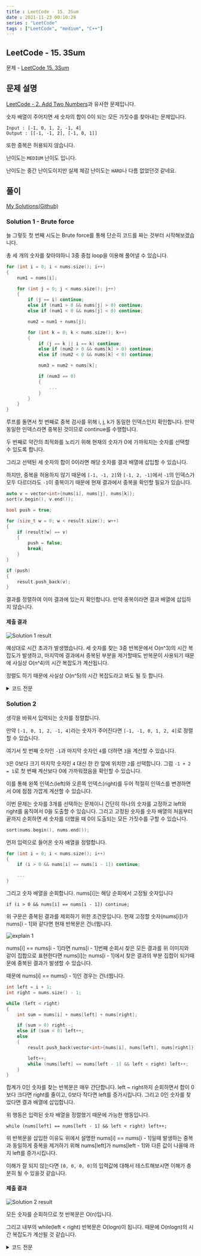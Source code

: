 ```yaml
---
title : LeetCode - 15. 3Sum
date : 2021-11-23 00:10:29
series : "LeetCode"
tags : ["LeetCode", "medium", "C++"]
---
```


## LeetCode - 15. 3Sum
문제 - [LeetCode 15. 3Sum](https://leetcode.com/problems/3sum/)

## 문제 설명
[LeetCode - 2. Add Two Numbers]()과 유사한 문제입니다.

숫자 배열이 주어지면 세 숫자의 합이 0이 되는 모든 가짓수를 찾아내는 문제입니다.

```
Input : [-1, 0, 1, 2, -1, 4]
Output : [[-1, -1, 2], [-1, 0, 1]]
```

또한 중복은 허용되지 않습니다.

난이도는 `MEDIUM` 난이도 입니다.

난이도는 중간 난이도이지만 실제 체감 난이도는 `HARD`나 다름 없었던것 같네요.

## 풀이
[My Solutions(Github)](https://github.com/LDobac/leetcode/tree/master/15.%203Sum)

### Solution 1 - Brute force
늘 그렇듯 첫 번째 시도는 Brute force를 통해 단순히 코드를 짜는 것부터 시작해보겠습니다.

총 세 개의 숫자를 찾아야하니 3중 중첩 loop을 이용해 풀어낼 수 있습니다.

```cpp
for (int i = 0; i < nums.size(); i++)
{
    num1 = nums[i];

    for (int j = 0; j < nums.size(); j++)
    {
        if (j == i) continue;
        else if (num1 > 0 && nums[j] > 0) continue;
        else if (num1 < 0 && nums[j] < 0) continue; 

        num2 = num1 + nums[j];

        for (int k = 0; k < nums.size(); k++)
        {
            if (j == k || i == k) continue;
            else if (num2 > 0 && nums[k] > 0) continue;
            else if (num2 < 0 && nums[k] < 0) continue; 

            num3 = num2 + nums[k];

            if (num3 == 0)
            {
                ...
            }
        }
    }
}
```

루프를 돌면서 첫 번째로 중복 검사를 위해 i, j, k가 동일한 인덱스인지 확인합니다. 만약 동일한 인덱스라면 중복된 것이므로 continue를 수행합니다.

두 번째로 약간의 최적화를 노리기 위해 현재의 숫자가 0에 가까워지는 숫자를 선택할 수 있도록 합니다.

그리고 선택된 세 숫자의 합이 0이라면 해당 숫자를 결과 배열에 삽입할 수 있습니다.

하지만, 중복을 허용하지 않기 때문에 `[-1, -1, 2]`와 `[-1, 2, -1]`에서 `-1`의 인덱스가 모두 다르더라도 `-1`이 중복이기 때문에 현재 결과에서 중복을 확인할 필요가 있습니다.

```cpp
auto v = vector<int>{nums[i], nums[j], nums[k]};
sort(v.begin(), v.end()); 

bool push = true;

for (size_t w = 0; w < result.size(); w++)
{
    if (result[w] == v)
    {
        push = false;
        break;
    }
}

if (push)
{
    result.push_back(v);
}
```

결과를 정렬하여 이미 결과에 있는지 확인합니다. 만약 중복이라면 결과 배열에 삽입하지 않습니다.

#### 제출 결과
![Solution 1 result](./images/15/result_2.webp)

예상대로 시간 초과가 발생했습니다. 세 숫자를 찾는 3중 반복문에서 O(n^3)의 시간 복잡도가 발생하고, 마지막에 결과에서 중복된 부분을 제거할때도 반복문이 사용되기 때문에 사실상 O(n^4)의 시간 복잡도가 계산됩니다.

정렬도 하기 때문에 사실상 O(n^5)의 시간 복잡도라고 봐도 될 듯 합니다.

<details>
<summary>코드 전문</summary>

```cpp
class Solution 
{
public:
    vector<vector<int>> threeSum(vector<int>& nums) 
    {
        vector<vector<int>> result;

        int num1, num2, num3;

        for (int i = 0; i < nums.size(); i++)
        {
            num1 = nums[i];

            for (int j = 0; j < nums.size(); j++)
            {
                if (j == i) continue;
                else if (num1 > 0 && nums[j] > 0) continue;
                else if (num1 < 0 && nums[j] < 0) continue; 

                num2 = num1 + nums[j];

                for (int k = 0; k < nums.size(); k++)
                {
                    if (j == k || i == k) continue;
                    else if (num2 > 0 && nums[k] > 0) continue;
                    else if (num2 < 0 && nums[k] < 0) continue; 

                    num3 = num2 + nums[k];

                    if (num3 == 0)
                    {
                        auto v = vector<int>{nums[i], nums[j], nums[k]};
                        sort(v.begin(), v.end()); 

                        bool push = true;

                        for (size_t w = 0; w < result.size(); w++)
                        {
                            if (result[w] == v)
                            {
                                push = false;
                                break;
                            }
                        }

                        if (push)
                        {
                            result.push_back(v);
                        }
                    }
                }
            }
        }

        return result;
    }
};
```

</details>

### Solution 2
생각을 바꿔서 입력되는 숫자를 정렬합니다.

만약 `[-1, 0, 1, 2, -1, 4]`라는 숫자가 주어진다면 `[-1, -1, 0, 1, 2, 4]`로 정렬할 수 있습니다.

여기서 첫 번째 숫자인 `-1`과 마지막 숫자인 `4`를 더하면 `3`을 계산할 수 있습니다.

`3`은 0보다 크기 마지막 숫자인 `4` 대신 한 칸 앞에 위치한 `2`를 선택합니다. 그럼 `-1 + 2 = 1`로 첫 번째 계산보다 0에 가까워졌음을 확인할 수 있습니다.

이를 통해 왼쪽 인덱스(left)와 오른쪽 인덱스(right)를 두어 적절히 인덱스를 변경하면서 0에 점점 가깝게 계산할 수 있습니다.

이번 문제는 숫자를 3개를 선택하는 문제이니 간단히 하나의 숫자를 고정하고 left와 right를 움직여서 0을 도출할 수 있습니다. 그리고 고정된 숫자를 숫자 배열의 처음부터 끝까지 순회하면 세 숫자를 더했을 때 0이 도출되는 모든 가짓수를 구할 수 있습니다.

```cpp
sort(nums.begin(), nums.end());
```

먼저 입력으로 들어온 숫자 배열을 정렬합니다.

```cpp
for (int i = 0; i < nums.size(); i++)
{
    if (i > 0 && nums[i] == nums[i - 1]) continue;

    ...
}
```

그리고 숫자 배열을 순회합니다. nums[i]는 해당 순회에서 고정될 숫자입니다

`if (i > 0 && nums[i] == nums[i - 1]) continue;`

위 구문은 중복된 결과를 제외하기 위한 조건문입니다. 현재 고정할 숫자(nums[i])가 nums[i - 1]와 같다면 현재 반복문은 건너뜁니다.

![explain 1](./images/15/eg_1.webp)

nums[i] == nums[i - 1]라면 nums[i - 1]번째 순회시 찾은 모든 결과를 위 이미지와 같이 집합으로 표현한다면 nums[i]는 nums[i - 1]에서 찾은 결과의 부분 집합이 되기때문에 중복된 결과가 발생할 수 있습니다.

때문에 nums[i] == nums[i - 1]인 경우는 건너뜁니다.

```cpp
int left = i + 1;
int right = nums.size() - 1;

while (left < right)
{
    int sum = nums[i] + nums[left] + nums[right];

    if (sum > 0) right--;
    else if (sum < 0) left++;
    else
    {
        result.push_back(vector<int>{nums[i], nums[left], nums[right]});

        left++;
        while (nums[left] == nums[left - 1] && left < right) left++;
    }
}
```

합계가 0인 숫자를 찾는 반복문은 매우 간단합니다. left ~ right까지 순회하면서 합이 0보다 크다면 right를 줄이고, 0보다 작다면 left를 증가시킵니다. 그리고 0인 숫자를 찾았다면 결과 배열에 삽입합니다.

위 행동은 입력된 숫자 배열을 정렬했기 때문에 가능한 행동입니다.

```while (nums[left] == nums[left - 1] && left < right) left++;```

위 반복문을 삽입한 이유도 위에서 설명한 nums[i] == nums[i - 1]일때 발생하는 중복과 동일하게 중복을 제거하기 위해 nums[left]가 nums[left - 1]와 다른 값이 나올때 까지 left를 증가시킵니다.

이해가 잘 되지 않는다면 `[0, 0, 0, 0]`의 입력값에 대해서 테스트해보시면 이해가 충분히 될 수 있을것 같습니다.

#### 제출 결과
![Solution 2 result](./images/15/result_3.webp)

모든 숫자를 순회하므로 첫 반복문은 O(n)입니다.

그리고 내부의 while(left < right) 반복문은 O(logn)이 됩니다. 때문에 O(nlogn)의 시간 복잡도가 계산될 것 같습니다.

<details>
<summary>코드 전문</summary>

```cpp
class Solution 
{
public:
    vector<vector<int>> threeSum(vector<int>& nums) 
    {
        vector<vector<int>> result;

        sort(nums.begin(), nums.end());

        for (int i = 0; i < nums.size(); i++)
        {
            if (i > 0 && nums[i] == nums[i - 1]) continue;

            int left = i + 1;
            int right = nums.size() - 1;

            while (left < right)
            {
                int sum = nums[i] + nums[left] + nums[right];

                if (sum > 0) right--;
                else if (sum < 0) left++;
                else
                {
                    result.push_back(vector<int>{nums[i], nums[left], nums[right]});

                    left++;
                    while (nums[left] == nums[left - 1] && left < right) left++;
                }
            }
        }

        return result;
    }
};
```

</details>
